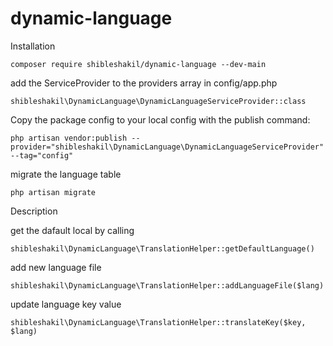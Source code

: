 ﻿# dynamic-language

Installation

```
composer require shibleshakil/dynamic-language --dev-main
```

add the ServiceProvider to the providers array in config/app.php
```
shibleshakil\DynamicLanguage\DynamicLanguageServiceProvider::class
```

Copy the package config to your local config with the publish command:
```
php artisan vendor:publish --provider="shibleshakil\DynamicLanguage\DynamicLanguageServiceProvider" --tag="config"
```


migrate the language table
```
php artisan migrate
```

Description

get the dafault local by calling
```
shibleshakil\DynamicLanguage\TranslationHelper::getDefaultLanguage()
```

add new language file
```
shibleshakil\DynamicLanguage\TranslationHelper::addLanguageFile($lang)
```

update language key value
```
shibleshakil\DynamicLanguage\TranslationHelper::translateKey($key, $lang)
```
